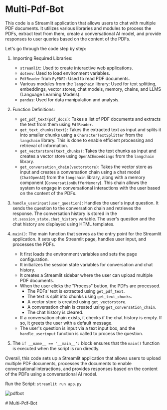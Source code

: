 # Multi-Pdf-Bot
This code is a Streamlit application that allows users to chat with multiple PDF documents. It utilizes various libraries and modules to process the PDFs, extract text from them, create a conversational AI model, and provide responses to user queries based on the content of the PDFs.

Let's go through the code step by step:

1. Importing Required Libraries:
   - `streamlit`: Used to create interactive web applications.
   - `dotenv`: Used to load environment variables.
   - `PdfReader` from `PyPDF2`: Used to read PDF documents.
   - Various modules from the `langchain` library: Used for text splitting, embeddings, vector stores, chat models, memory, chains, and LLMS (Language Learning Models).
   - `pandas`: Used for data manipulation and analysis.

2. Function Definitions:
   - `get_pdf_text(pdf_docs)`: Takes a list of PDF documents and extracts the text from them using `PdfReader`.
   - `get_text_chunks(text)`: Takes the extracted text as input and splits it into smaller chunks using a `CharacterTextSplitter` from the `langchain` library. This is done to enable efficient processing and retrieval of information.
   - `get_vectorstore(text_chunks)`: Takes the text chunks as input and creates a vector store using `OpenAIEmbeddings` from the `langchain` library.
   - `get_conversation_chain(vectorstore)`: Takes the vector store as input and creates a conversation chain using a chat model (`ChatOpenAI`) from the `langchain` library, along with a memory component (`ConversationBufferMemory`). This chain allows the system to engage in conversational interactions with the user based on the content of the PDFs.

3. `handle_userinput(user_question)`: Handles the user's input question. It sends the question to the conversation chain and retrieves the response. The conversation history is stored in the `st.session_state.chat_history` variable. The user's question and the chat history are displayed using HTML templates.

4. `main()`: The main function that serves as the entry point for the Streamlit application. It sets up the Streamlit page, handles user input, and processes the PDFs.
   - It first loads the environment variables and sets the page configuration.
   - It initializes the session state variables for conversation and chat history.
   - It creates a Streamlit sidebar where the user can upload multiple PDF documents.
   - When the user clicks the "Process" button, the PDFs are processed.
     - The PDFs' text is extracted using `get_pdf_text`.
     - The text is split into chunks using `get_text_chunks`.
     - A vector store is created using `get_vectorstore`.
     - A conversation chain is created using `get_conversation_chain`.
     - The chat history is cleared.
   - If a conversation chain exists, it checks if the chat history is empty. If so, it greets the user with a default message.
   - The user's question is input via a text input box, and the `handle_userinput` function is called to process the question.

5. The `if __name__ == '__main__':` block ensures that the `main()` function is executed when the script is run directly.

Overall, this code sets up a Streamlit application that allows users to upload multiple PDF documents, processes the documents to enable conversational interactions, and provides responses based on the content of the PDFs using a conversational AI model.

Run the Script:
`streamlit run app.py`

![pdfbot](https://github.com/Samreenhabib/Multi-Pdf-Bot/assets/92440041/b096f76b-f58d-47eb-8434-6f1724573921)

#   M u l t i - P d f - B o t  
 